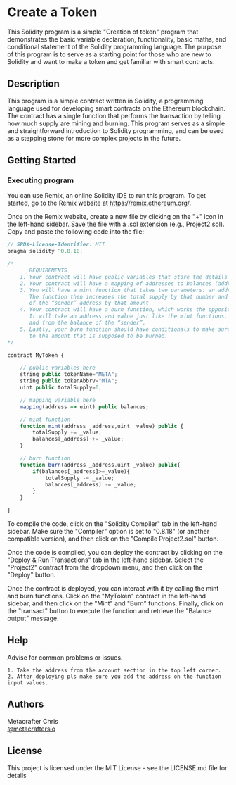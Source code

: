 # Create a Token

This Solidity program is a simple "Creation of token" program that demonstrates the basic variable declaration, functionality, basic maths, and conditional statement of the 
Solidity programming language. The purpose of this program is to serve as a starting point for those who are new to Solidity and want to make a token and get familiar 
with smart contracts.

## Description

This program is a simple contract written in Solidity, a programming language used for developing smart contracts on the Ethereum blockchain.
The contract has a single function that performs the transaction by telling how much supply are mining and burning. This program serves as a simple and straightforward 
introduction to Solidity programming, and can be used as a stepping stone for more complex projects in the future.

## Getting Started

### Executing program


You can use Remix, an online Solidity IDE to run this program. To get started, go to the Remix website at https://remix.ethereum.org/.

Once on the Remix website, create a new file by clicking on the "+" icon in the left-hand sidebar. Save the file with a .sol extension (e.g., Project2.sol).
Copy and paste the following code into the file:


```javascript
// SPDX-License-Identifier: MIT
pragma solidity ^0.8.18;

/*
       REQUIREMENTS
    1. Your contract will have public variables that store the details about your coin (Token Name, Token Abbrv., Total Supply)
    2. Your contract will have a mapping of addresses to balances (address => uint)
    3. You will have a mint function that takes two parameters: an address and a value. 
       The function then increases the total supply by that number and increases the balance 
       of the “sender” address by that amount
    4. Your contract will have a burn function, which works the opposite of the mint function, as it will destroy tokens. 
       It will take an address and value just like the mint functions. It will then deduct the value from the total supply 
       and from the balance of the “sender”.
    5. Lastly, your burn function should have conditionals to make sure the balance of "sender" is greater than or equal 
       to the amount that is supposed to be burned.
*/

contract MyToken {

    // public variables here
    string public tokenName="META";
    string public tokenAbbrv="MTA";
    uint public totalSupply=0;

    // mapping variable here
    mapping(address => uint) public balances;

    // mint function
    function mint(address _address,uint _value) public {
        totalSupply += _value;
        balances[_address] += _value;
    }

    // burn function
    function burn(address _address,uint _value) public{
        if(balances[_address]>=_value){
            totalSupply -= _value;
            balances[_address] -= _value;
        }
    }

}


```
To compile the code, click on the "Solidity Compiler" tab in the left-hand sidebar. Make sure the "Compiler" option is set to "0.8.18" (or another compatible version), and then click on the "Compile Project2.sol" button.

Once the code is compiled, you can deploy the contract by clicking on the "Deploy & Run Transactions" tab in the left-hand sidebar. Select the "Project2" contract from the dropdown menu, and then click on the "Deploy" button.

Once the contract is deployed, you can interact with it by calling the mint and burn functions. Click on the "MyToken" contract in the left-hand sidebar, and then click on the "Mint" and "Burn" functions. Finally, click on the "transact" button to execute the function and retrieve the "Balance output" message.

## Help


Advise for common problems or issues.
```
1. Take the address from the account section in the top left corner.
2. After deploying pls make sure you add the address on the function input values.
```

## Authors

Metacrafter Chris  
[@metacraftersio](https://twitter.com/metacraftersio)


## License

This project is licensed under the MIT License - see the LICENSE.md file for details
